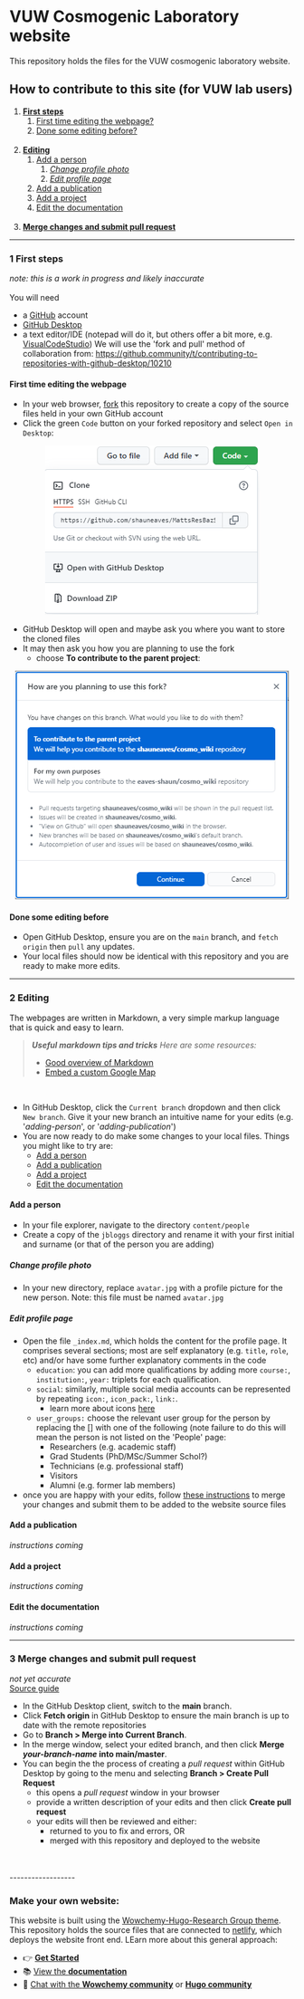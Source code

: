 # VUW Cosmogenic Laboratory website
This repository holds the files for the VUW cosmogenic laboratory website.



## How to contribute to this site (for VUW lab users) 
 
1. [**First steps**](#1-first-steps)
    1. [First time editing the webpage?](#first-time-editing-the-webpage)
    2. [Done some editing before?](#done-some-editing-before)
    <br>
2. [**Editing**](#2-editing)
    1. [Add a person](#add-a-person)
        1. [*Change profile photo*](#change-profile-photo)
        2. [*Edit profile page*](#edit-profile-page)
    3. [Add a publication](#add-a-publication)
    4. [Add a project](#add-a-project)
    5. [Edit the documentation](#edit-the-documentation)
    <br>
3. [**Merge changes and submit pull request**](#3-merge-changes-and-submit-pull-request)
-------------

### 1 First steps
_note: this is a work in progress and likely inaccurate_<br>
<br>
You will need
- a [GitHub](https://github.com/) account
- [GitHub Desktop](https://desktop.github.com/)
- a text editor/IDE (notepad will do it, but others offer a bit more, e.g. [VisualCodeStudio](https://code.visualstudio.com/))
We will use the 'fork and pull' method of collaboration from: https://github.community/t/contributing-to-repositories-with-github-desktop/10210

#### First time editing the webpage

- In your web browser, [fork](https://docs.github.com/en/get-started/quickstart/fork-a-repo) this repository to create a copy of the source files held in your own GitHub account
- Click the green `Code` button on your forked repository and select `Open in Desktop`: <br>
<p align="center">
  <img src="/assets/media/readme-images/open-with-github-desktop.png" />
</p>

- GitHub Desktop will open and maybe ask you where you want to store the cloned files
- It may then ask you how you are planning to use the fork
  - choose **To contribute to the parent project**: <br>

<p align="center">
  <img src="/assets/media/readme-images/how-are-you-planning-to-use-this-fork.png" />
</p>


#### Done some editing before

- Open GitHub Desktop, ensure you are on the `main` branch, and `fetch origin` then `pull` any updates.
- Your local files should now be identical with this repository and you are ready to make more edits.

-------------
### 2 Editing
The webpages are written in Markdown, a very simple markup language that is quick and easy to learn. <br>
   > ***Useful markdown tips and tricks***
   > *Here are some resources:*
   > - [Good overview of Markdown](https://www.markdownguide.org/)
   > - [Embed a custom Google Map](https://tribulant.com/blog/wordpress/easy-embedding-a-google-map-with-multiple-markers-to-your-site/)
<br>

- In GitHub Desktop, click the `Current branch` dropdown and then click `New branch`. Give it your new branch an intuitive name for your edits (e.g. '*adding-person*', or '*adding-publication*')
- You are now ready to do make some changes to your local files. Things you might like to try are:
  - [Add a person](#add-a-person)
  - [Add a publication](#add-a-publication)
  - [Add a project](#add-a-project)
  - [Edit the documentation](#edit-the-documentation)




#### Add a person

- In your file explorer, navigate to the directory `content/people`
- Create a copy of the `jbloggs` directory and rename it with your first initial and surname (or that of the person you are adding)


##### Change profile photo

- In your new directory, replace `avatar.jpg` with a profile picture for the new person. Note: this file must be named `avatar.jpg`

##### Edit profile page

- Open the file `_index.md`, which holds the content for the profile page. It comprises several sections; most are self explanatory (e.g. `title`, `role`, etc) and/or have some further explanatory comments in the code
  -  `education`: you can add more qualifications by adding more `course:`, `institution:`, `year:` triplets for each qualification.
  -  `social`: similarly, multiple social media accounts can be represented by repeating `icon:`, `icon_pack:`, `link:`.
     -  learn more about icons [here](https://wowchemy.com/docs/getting-started/page-builder/#icons)
  - `user_groups:` choose the relevant user group for the person by replacing the [] with one of the following (note failure to do this will mean the person is not listed on the 'People' page:
    - Researchers (e.g. academic staff)
    - Grad Students (PhD/MSc/Summer Schol?)
    - Technicians (e.g. professional staff)
    - Visitors
    - Alumni (e.g. former lab members)
- once you are happy with your edits, follow [these instructions](#merge-changes-and-submit-pull-request) to merge your changes and submit them to be added to the website source files


#### Add a publication

_instructions coming_



#### Add a project

_instructions coming_

#### Edit the documentation

_instructions coming_


-------------
### 3 Merge changes and submit pull request
*not yet accurate* <br>
[Source guide](https://github.community/t/contributing-to-repositories-with-github-desktop/10210)

- In the GitHub Desktop client, switch to the **main** branch.
- Click **Fetch origin** in GitHub Desktop to ensure the main branch is up to date with the remote repositories
- Go to **Branch > Merge into Current Branch**.
- In the merge window, select your edited branch, and then click **Merge *your-branch-name* into main/master**.
- You can begin the the process of creating a *pull request* within GitHub Desktop by going to the menu and selecting **Branch > Create Pull Request**
  - this opens a *pull request* window in your browser
  - provide a written description of your edits and then click **Create pull request**
  - your edits will then be reviewed and either:
    - returned to you to fix and errors, OR
    - merged with this repository and deployed to the website 

<br>
<br>
------------------

### Make your own website:
This website is built using the [Wowchemy-Hugo-Research Group theme](https://github.com/wowchemy/starter-hugo-research-group). This repository holds the source files that are connected to [netlify](https://www.netlify.com/), which deploys the website front end. LEarn more about this general approach:
- 👉 [**Get Started**](https://wowchemy.com/hugo-themes/)
- 📚 [View the **documentation**](https://wowchemy.com/docs/)
- 💬 [Chat with the **Wowchemy community**](https://discord.gg/z8wNYzb) or [**Hugo community**](https://discourse.gohugo.io)
